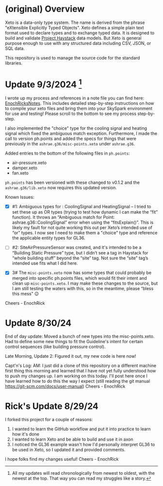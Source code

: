 # (original) Overview

Xeto is a data-only type system.  The name is derived from the phrase "eXtensible
Explicitly Typed Objects".  Xeto defines a simple plain text format used to
declare types and to exchange typed data.  It is designed to build and validate
[Project Haystack](https://project-haystack.org/) data models.  But Xeto is general
purpose enough to use with any structured data including CSV, JSON, or SQL data.

This repository is used to manage the source code for the standard libraries.

# Update 9/3/2024 [^1]
I wrote up my process and references in a note file you can find here: [EnochRicksNotes](EnocRicksNotes.md).  This includes detailed step-by-step instructions on how to compile your xeto files and bring them into your SkySpark environment for use and testing! Please scroll to the bottom to see my process step-by-step. 

I also  implemented the "choice" type for the cooling signal and heating signal which fixed the ambiguous match exception.  Furthermore, I made the call to version ph.points and added the specs for things that were previously in the `ashrae.g36/misc-points.xeto` under `ashrae.g36`.  

Added entries to the bottom of the following files in `ph.points`:
- air-pressure.xeto
- damper.xeto
- fan.xeto

`ph.points` has been versioned with these changed to v0.1.2 and the `ashrae.g36/lib.xeto` now requires this updated version. 

Known Issues:

- [x] #1: Ambiguous types for : CoolingSignal and HeatingSignal – I tried to set these up as OR types (trying to test how dynamic I can make the “fit” function).  It throws an “Ambiguous match for Point: ashrae.g36::CoolingSignal” error when using the “fitsExplain()”.  This is likely my fault for not quite working this out per Xeto’s intended use of “or” types. I now see I need to make them a "choice" type and reference the applicable entity types for GL36. 

- [ ] #2: SiteAirPressureSensor was created, and it's intended to be a “Building Static Pressure” type, but I didn’t see a tag in Haystack for “whole building stuff” beyond the “site” tag.  Not sure the “site” tag’s intended use fits what I did here.  

- [x] 3# The `misc-points.xeto` now has some types that could probably be merged into specific ph.points files, which would fit their intent and clean up `misc-points.xeto`.  I may make these changes to the source, but I am still testing the waters with this, so in the meantime, please “bless this mess” 😉 

Cheers - EnochRick

# Update 8/30/24 
End of day update: Moved a bunch of new types into the misc-points.xeto.  Had to define some new things to fit the Guideline's intent for certain control sequences (like building pressure control). 

Late Morning, Update 2: Figured it out, my new code is here now! 

Capt'n's Log: AM: I just did a clone of this repository on a different machine first thing this morning and learned that I have not yet
fully understood how to push my changes up.  I am working on this today.  I'll post here once I have learned how to do this the way I expect 
(still reading the git manual https://git-scm.com/docs/user-manual)
Cheers - EnochRick

# Rick's Update 8/29/24
I forked this project for a couple of reasons:
1) I wanted to learn the GitHub workflow and put it into practice to learn how it's done
2) I wanted to learn Xeto and be able to build and use it in axon
3) I noticed the GL36 example wasn't how I'd personally interpret GL36 to be used in Xeto, so I updated it and provided comments.

I hope folks find my changes useful! Cheers - EnochRick

[^1]: All my updates will read chronologically from newest to oldest, with the newest at the top. That way you can read my struggles like a story. 
